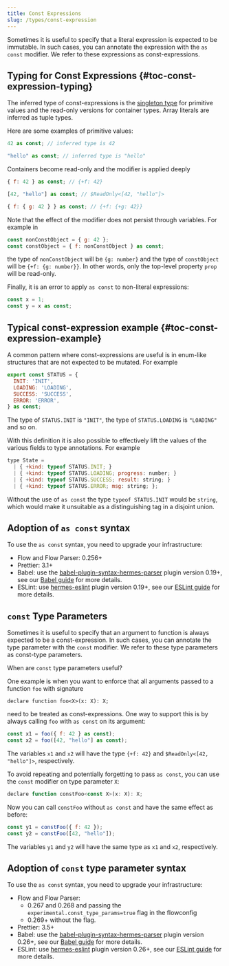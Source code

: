 ```yaml
---
title: Const Expressions
slug: /types/const-expression
---
```


Sometimes it is useful to specify that a literal expression is expected to be immutable.
In such cases, you can annotate the expression with the `as const` modifier. We
refer to these expressions as const-expressions.

## Typing for Const Expressions {#toc-const-expression-typing}

The inferred type of const-expressions is the [singleton type](../literals) for primitive values
and the read-only versions for container types. Array literals are inferred as tuple types.

Here are some examples of primitive values:
```js
42 as const; // inferred type is 42

"hello" as const; // inferred type is "hello"
```

Containers become read-only and the modifier is applied deeply
```js
{ f: 42 } as const; // {+f: 42}

[42, "hello"] as const; // $ReadOnly<[42, "hello"]>

{ f: { g: 42 } } as const; // {+f: {+g: 42}}
```

Note that the effect of the modifier does not persist through variables. For example
in
```js
const nonConstObject = { g: 42 };
const constObject = { f: nonConstObject } as const;
```
the type of `nonConstObject` will be `{g: number}` and the type of `constObject` will
be `{+f: {g: number}}`. In other words, only the top-level property `prop` will
be read-only.

Finally, it is an error to apply `as const` to non-literal expressions:
```js flow-check
const x = 1;
const y = x as const;
```

## Typical const-expression example {#toc-const-expression-example}

A common pattern where const-expressions are useful is in enum-like
structures that are not expected to be mutated. For example
```js
export const STATUS = {
  INIT: 'INIT',
  LOADING: 'LOADING',
  SUCCESS: 'SUCCESS',
  ERROR: 'ERROR',
} as const;
```
The type of `STATUS.INIT` is `"INIT"`, the type of `STATUS.LOADING` is `"LOADING"` and so on.

With this definition it is also possible to effectively lift the values of the various fields
to type annotations. For example
```js
type State =
  | { +kind: typeof STATUS.INIT; }
  | { +kind: typeof STATUS.LOADING; progress: number; }
  | { +kind: typeof STATUS.SUCCESS; result: string; }
  | { +kind: typeof STATUS.ERROR; msg: string; };
```
Without the use of `as const` the type `typeof STATUS.INIT` would be `string`, which
would make it unsuitable as a distinguishing tag in a disjoint union.

## Adoption of `as const` syntax
To use the `as const` syntax, you need to upgrade your infrastructure:
- Flow and Flow Parser: 0.256+
- Prettier: 3.1+
- Babel: use the [babel-plugin-syntax-hermes-parser](https://www.npmjs.com/package/babel-plugin-syntax-hermes-parser) plugin version 0.19+, see our [Babel guide](../../tools/babel) for more details.
- ESLint: use [hermes-eslint](https://www.npmjs.com/package/hermes-eslint) plugin version 0.19+, see our [ESLint guide](../../tools/eslint) for more details.

## `const` Type Parameters

Sometimes it is useful to specify that an argument to function is always expected
to be a const-expression. In such cases, you can annotate the type parameter with
the `const` modifier. We refer to these type parameters as const-type parameters.

When are `const` type parameters useful?

One example is when you want to enforce that all arguments passed to a function
`foo` with signature
```
declare function foo<X>(x: X): X;
```
need to be treated as const-expressions. One way to support this is by always
calling `foo` with `as const` on its argument:
```js
const x1 = foo({ f: 42 } as const);
const x2 = foo([42, "hello"] as const);
```
The variables `x1` and `x2` will have the type `{+f: 42}` and `$ReadOnly<[42, "hello"]>`,
respectively.

To avoid repeating and potentially forgetting to pass `as const`, you can use the
`const` modifier on type parameter `X`:
```js
declare function constFoo<const X>(x: X): X;
```
Now you can call `constFoo` without `as const` and have the same effect as before:
```js
const y1 = constFoo({ f: 42 });
const y2 = constFoo([42, "hello"]);
```
The variables `y1` and `y2` will have the same type as `x1` and `x2`, respectively.

## Adoption of `const` type parameter syntax
To use the `as const` syntax, you need to upgrade your infrastructure:
- Flow and Flow Parser:
  * 0.267 and 0.268 and passing the `experimental.const_type_params=true` flag in the flowconfig
  * 0.269+ without the flag.
- Prettier: 3.5+
- Babel: use the [babel-plugin-syntax-hermes-parser](https://www.npmjs.com/package/babel-plugin-syntax-hermes-parser) plugin version 0.26+, see our [Babel guide](../../tools/babel) for more details.
- ESLint: use [hermes-eslint](https://www.npmjs.com/package/hermes-eslint) plugin version 0.26+, see our [ESLint guide](../../tools/eslint) for more details.
